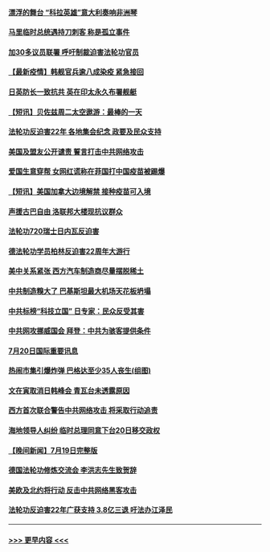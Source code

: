 #### [漂浮的舞台 “科拉英雄”意大利奏响非洲琴](../pages/prog202/a103170173.md?t=07210451) 
#### [马里临时总统遇持刀刺客 称是孤立事件](../pages/prog202/a103170160.md?t=07210451) 
#### [加30多议员联署 呼吁制裁迫害法轮功官员](../pages/prog202/a103170145.md?t=07210451) 
#### [【最新疫情】韩舰官兵逾八成染疫 紧急接回](../pages/prog202/a103169963.md?t=07210451) 
#### [日英防长一致抗共 英在印太永久布署舰艇](../pages/prog202/a103169976.md?t=07210451) 
#### [【短讯】贝佐兹周二太空遨游：最棒的一天](../pages/prog202/a103169961.md?t=07210451) 
#### [法轮功反迫害22年 各地集会纪念 政要及民众支持](../pages/prog202/a103169974.md?t=07210451) 
#### [美国及盟友公开谴责 誓言打击中共网络攻击](../pages/prog202/a103169980.md?t=07210451) 
#### [爱国生意穿帮 女网红谎称在菲国打中国疫苗被踢爆](../pages/prog202/a103169927.md?t=07210451) 
#### [【短讯】美国加拿大边境解禁 接种疫苗可入境](../pages/prog202/a103169922.md?t=07210451) 
#### [声援古巴自由 洛联邦大楼现抗议群众](../pages/prog202/a103169901.md?t=07210451) 
#### [法轮功720瑞士日内瓦反迫害](../pages/prog202/a103169888.md?t=07210451) 
#### [德法轮功学员柏林反迫害22周年大游行](../pages/prog202/a103169882.md?t=07210451) 
#### [美中关系紧张 西方汽车制造商尽量摆脱稀土](../pages/prog202/a103169739.md?t=07210451) 
#### [中共制造糗大了 巴基斯坦最大机场天花板坍塌](../pages/prog202/a103169719.md?t=07210451) 
#### [中共标榜“科技立国” 日专家：民众反受其害](../pages/prog202/a103169674.md?t=07210451) 
#### [中共网攻挪威国会 拜登：中共为骇客提供条件](../pages/prog202/a103169670.md?t=07210451) 
#### [7月20日国际重要讯息](../pages/prog202/a103169666.md?t=07210451) 
#### [热闹市集引爆炸弹 巴格达至少35人丧生(组图)](../pages/prog202/a103169665.md?t=07210451) 
#### [文在寅取消日韩峰会 青瓦台未透露原因](../pages/prog202/a103169682.md?t=07210451) 
#### [西方首次联合警告中共网络攻击 将采取行动追责](../pages/prog202/a103169652.md?t=07210451) 
#### [海地领导人纠纷 临时总理同意下台20日移交政权](../pages/prog202/a103169538.md?t=07210451) 
#### [【晚间新闻】7月19日完整版](../pages/prog202/a103169519.md?t=07210451) 
#### [德国法轮功修炼交流会 李洪志先生致贺辞](../pages/prog202/a103169462.md?t=07210451) 
#### [美欧及北约将行动 反击中共网络黑客攻击](../pages/prog202/a103169437.md?t=07210451) 
#### [法轮功反迫害22年广获支持 3.8亿三退 吁法办江泽民](../pages/prog202/a103169410.md?t=07210451) 

----
#### [ >>> 更早内容 <<< ](../indexes/prog202-earlier.md)
